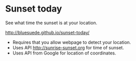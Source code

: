 # Sunset today

See what time the sunset is at your location.

http://bluesuede.github.io/sunset-today/

* Requires that you allow webpage to detect your location.
* Uses API http://sunrise-sunset.org for time of sunset.
* Uses API from Google for location of coordinates.
